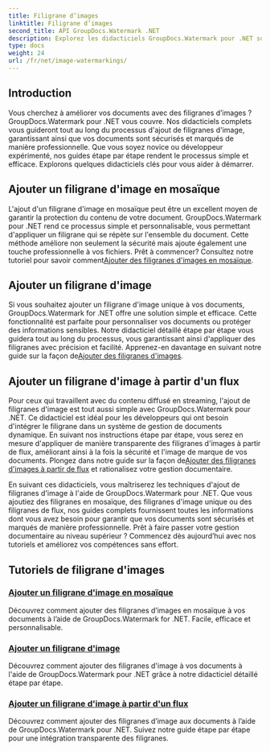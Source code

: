 ```yaml
---
title: Filigrane d’images
linktitle: Filigrane d’images
second_title: API GroupDocs.Watermark .NET
description: Explorez les didacticiels GroupDocs.Watermark pour .NET sur l’ajout de filigranes d’image. Découvrez les méthodes étape par étape pour améliorer la sécurité et l'image de marque de votre document.
type: docs
weight: 24
url: /fr/net/image-watermarkings/
---
```

## Introduction

Vous cherchez à améliorer vos documents avec des filigranes d’images ? GroupDocs.Watermark pour .NET vous couvre. Nos didacticiels complets vous guideront tout au long du processus d'ajout de filigranes d'image, garantissant ainsi que vos documents sont sécurisés et marqués de manière professionnelle. Que vous soyez novice ou développeur expérimenté, nos guides étape par étape rendent le processus simple et efficace. Explorons quelques didacticiels clés pour vous aider à démarrer.

## Ajouter un filigrane d'image en mosaïque
L'ajout d'un filigrane d'image en mosaïque peut être un excellent moyen de garantir la protection du contenu de votre document. GroupDocs.Watermark pour .NET rend ce processus simple et personnalisable, vous permettant d'appliquer un filigrane qui se répète sur l'ensemble du document. Cette méthode améliore non seulement la sécurité mais ajoute également une touche professionnelle à vos fichiers. Prêt à commencer? Consultez notre tutoriel pour savoir comment[Ajouter des filigranes d'images en mosaïque](./add-tiled-image-watermark/).

## Ajouter un filigrane d'image
 Si vous souhaitez ajouter un filigrane d'image unique à vos documents, GroupDocs.Watermark for .NET offre une solution simple et efficace. Cette fonctionnalité est parfaite pour personnaliser vos documents ou protéger des informations sensibles. Notre didacticiel détaillé étape par étape vous guidera tout au long du processus, vous garantissant ainsi d'appliquer des filigranes avec précision et facilité. Apprenez-en davantage en suivant notre guide sur la façon de[Ajouter des filigranes d'images](./add-image-watermark/).

## Ajouter un filigrane d'image à partir d'un flux
Pour ceux qui travaillent avec du contenu diffusé en streaming, l'ajout de filigranes d'image est tout aussi simple avec GroupDocs.Watermark pour .NET. Ce didacticiel est idéal pour les développeurs qui ont besoin d'intégrer le filigrane dans un système de gestion de documents dynamique. En suivant nos instructions étape par étape, vous serez en mesure d'appliquer de manière transparente des filigranes d'images à partir de flux, améliorant ainsi à la fois la sécurité et l'image de marque de vos documents. Plongez dans notre guide sur la façon de[Ajouter des filigranes d'images à partir de flux](./add-image-watermark-from-stream/) et rationalisez votre gestion documentaire.

En suivant ces didacticiels, vous maîtriserez les techniques d'ajout de filigranes d'image à l'aide de GroupDocs.Watermark pour .NET. Que vous ajoutiez des filigranes en mosaïque, des filigranes d'image unique ou des filigranes de flux, nos guides complets fournissent toutes les informations dont vous avez besoin pour garantir que vos documents sont sécurisés et marqués de manière professionnelle. Prêt à faire passer votre gestion documentaire au niveau supérieur ? Commencez dès aujourd’hui avec nos tutoriels et améliorez vos compétences sans effort.

## Tutoriels de filigrane d'images
### [Ajouter un filigrane d'image en mosaïque](./add-tiled-image-watermark/)
Découvrez comment ajouter des filigranes d’images en mosaïque à vos documents à l’aide de GroupDocs.Watermark for .NET. Facile, efficace et personnalisable.
### [Ajouter un filigrane d'image](./add-image-watermark/)
Découvrez comment ajouter des filigranes d'image à vos documents à l'aide de GroupDocs.Watermark pour .NET grâce à notre didacticiel détaillé étape par étape.
### [Ajouter un filigrane d'image à partir d'un flux](./add-image-watermark-from-stream/)
Découvrez comment ajouter des filigranes d’image aux documents à l’aide de GroupDocs.Watermark pour .NET. Suivez notre guide étape par étape pour une intégration transparente des filigranes.